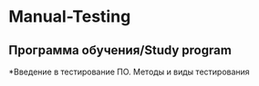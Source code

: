 # Manual-Testing
## Программа обучения/Study program
*Введение в тестирование ПО. Методы и виды тестирования
